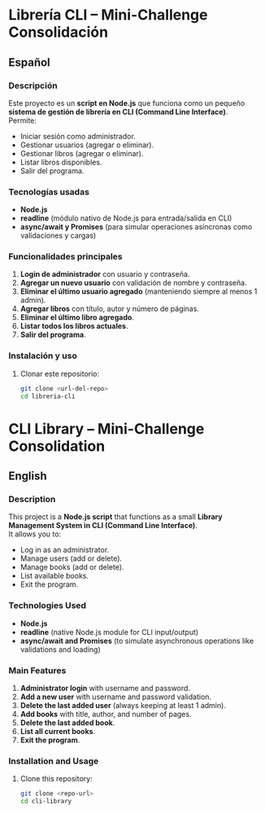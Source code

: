 # Librería CLI – Mini-Challenge Consolidación  

## Español  

### Descripción  
Este proyecto es un **script en Node.js** que funciona como un pequeño **sistema de gestión de librería en CLI (Command Line Interface)**.  
Permite:  
- Iniciar sesión como administrador.  
- Gestionar usuarios (agregar o eliminar).  
- Gestionar libros (agregar o eliminar).  
- Listar libros disponibles.  
- Salir del programa.  

### Tecnologías usadas  
- **Node.js**  
- **readline** (módulo nativo de Node.js para entrada/salida en CLI)  
- **async/await y Promises** (para simular operaciones asíncronas como validaciones y cargas)  

### Funcionalidades principales  
1. **Login de administrador** con usuario y contraseña.  
2. **Agregar un nuevo usuario** con validación de nombre y contraseña.  
3. **Eliminar el último usuario agregado** (manteniendo siempre al menos 1 admin).  
4. **Agregar libros** con título, autor y número de páginas.  
5. **Eliminar el último libro agregado**.  
6. **Listar todos los libros actuales**.  
7. **Salir del programa**.  

### Instalación y uso  
1. Clonar este repositorio:  
   ```bash
   git clone <url-del-repo>
   cd libreria-cli

# CLI Library – Mini-Challenge Consolidation  

## English  

### Description  
This project is a **Node.js script** that functions as a small **Library Management System in CLI (Command Line Interface)**.  
It allows you to:  
- Log in as an administrator.  
- Manage users (add or delete).  
- Manage books (add or delete).  
- List available books.  
- Exit the program.  

### Technologies Used  
- **Node.js**  
- **readline** (native Node.js module for CLI input/output)  
- **async/await and Promises** (to simulate asynchronous operations like validations and loading)  

### Main Features  
1. **Administrator login** with username and password.  
2. **Add a new user** with username and password validation.  
3. **Delete the last added user** (always keeping at least 1 admin).  
4. **Add books** with title, author, and number of pages.  
5. **Delete the last added book**.  
6. **List all current books**.  
7. **Exit the program**.  

### Installation and Usage  
1. Clone this repository:  
   ```bash
   git clone <repo-url>
   cd cli-library
